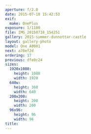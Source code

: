 ```yaml
---
aperture: f/2.0
date: 2015-07-18 15:42:53
exif:
  make: OnePlus
exposure: 1/1100
file: IMG_20150718_154251
gallery: 2015-summer-dunnottar-castle
layout: gallery-photo
model: One A0001
next: a70ef2d
ordering: 17
previous: dfe0c24
sizes:
  1920x1080:
    height: 1080
    width: 1920
  640w:
    height: 360
    width: 640
  200x200:
    height: 200
    width: 200
  96x96:
    height: 96
    width: 96
title: 
---
```

